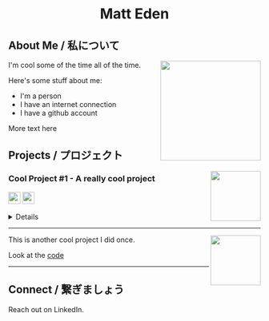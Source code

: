 <!-- Bavro for the header -->
<div align="center">
  <h1>Matt Eden</h1>
</div>

<!-- Penna for the section headings -->
<!-- Not sure about the Japanese - is that stil important to include? -->

## About Me / 私について

<img src="https://github.com/user-attachments/assets/1f5d7f7e-ad6e-4936-a292-18fa36f18f5f" align="right" height="200" />

I'm cool some of the time all of the time.

Here's some stuff about me:
- I'm a person
- I have an internet connection
- I have a github account

More text here

## Projects / プロジェクト

<img src="https://github.com/user-attachments/assets/1f5d7f7e-ad6e-4936-a292-18fa36f18f5f" align="right" height="100" />

### Cool Project #1 - A really cool project

<img src="https://cdn.jsdelivr.net/gh/devicons/devicon@latest/icons/typescript/typescript-original.svg" height="24" /> <img src="https://cdn.jsdelivr.net/gh/devicons/devicon@latest/icons/react/react-original.svg" height="24" />

<summary>
  <details>
    Look at the [code](https://github.com/Matteas-Eden/Matteas-Eden)
  </details>
</summary>

---

<img src="https://github.com/user-attachments/assets/1f5d7f7e-ad6e-4936-a292-18fa36f18f5f" align="right" height="100" />

This is another cool project I did once.

Look at the [code](https://github.com/Matteas-Eden/Matteas-Eden)

---

## Connect / 繋ぎましょう

Reach out on LinkedIn.
